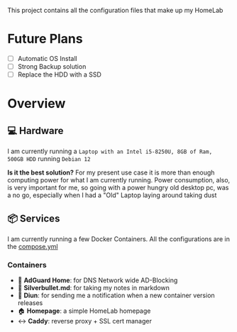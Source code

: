 This project contains all the configuration files that make up my HomeLab

# Future Plans

- [ ] Automatic OS Install
- [ ] Strong Backup solution
- [ ] Replace the HDD with a SSD

# Overview

## 💻 Hardware

I am currently running a `Laptop with an Intel i5-8250U, 8GB of Ram, 500GB HDD` running `Debian 12`

**Is it the best solution?**
For my present use case it is more than enough computing power for what I am currently running. Power consumption, also, is very important for me, so going with a power hungry old desktop pc, was a no go, especially when I had a "Old" Laptop laying around taking dust

## 📦 Services

I am currently running a few Docker Containers. All the configurations are in the [compose.yml](https://github.com/Mat12143/HomeLab/blob/main/compose.yaml)

### Containers
- 🛜 **AdGuard Home**: for DNS Network wide AD-Blocking
- 📃 **Silverbullet.md**: for taking my notes in markdown
- 🔔 **Diun**: for sending me a notification when a new container version releases
- 🏠 **Homepage**: a simple HomeLab homepage
- ↔️ **Caddy**: reverse proxy + SSL cert manager
